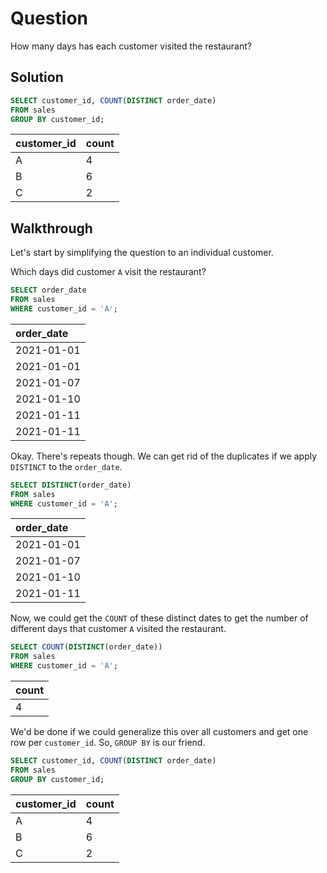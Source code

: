 # Question

How many days has each customer visited the restaurant?

## Solution

```sql
SELECT customer_id, COUNT(DISTINCT order_date)
FROM sales
GROUP BY customer_id;
```
| customer\_id | count |
| :--- | :--- |
| A | 4 |
| B | 6 |
| C | 2 |

## Walkthrough

Let's start by simplifying the question to an individual customer.

Which days did customer `A` visit the restaurant?

```sql
SELECT order_date
FROM sales
WHERE customer_id = 'A';
```

| order\_date |
| :--- |
| 2021-01-01 |
| 2021-01-01 |
| 2021-01-07 |
| 2021-01-10 |
| 2021-01-11 |
| 2021-01-11 |


Okay. There's repeats though. We can get rid of the duplicates if we apply `DISTINCT` to the `order_date`.

```sql
SELECT DISTINCT(order_date)
FROM sales
WHERE customer_id = 'A';
```

| order\_date |
| :--- |
| 2021-01-01 |
| 2021-01-07 |
| 2021-01-10 |
| 2021-01-11 |

Now, we could get the `COUNT` of these distinct dates to get the number of different days that customer `A` visited the restaurant.

```sql
SELECT COUNT(DISTINCT(order_date))
FROM sales
WHERE customer_id = 'A';
```

| count |
| :--- |
| 4 |

We'd be done if we could generalize this over all customers and get one row per `customer_id`. So, `GROUP BY` is our friend.

```sql
SELECT customer_id, COUNT(DISTINCT order_date)
FROM sales
GROUP BY customer_id;
```

| customer\_id | count |
| :--- | :--- |
| A | 4 |
| B | 6 |
| C | 2 |
